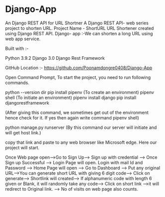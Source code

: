 # Django-App
An Django REST API for URL Shortner
A Django REST API- web series project to shorten URL. 
Project Name - ShortURL URL Shortener created using Django REST API. 
Django- app :-We can shorten a long URL using web app service.

Built with :-

Python 3.9.2 Django 3.0 Django Rest Framework

GitHub Location :- https://github.com/Poonamdongre0408/Django-App

Open Command Prompt, To start the project, you need to run following commands.

python --version dir pip install pipenv  (To create an environment) pipenv shell (To initiate an environment) pipenv install django  pip install djangorestframework

(After giving this command, we sometimes get out of the environment hence check for it. If yes then again write command pipenv shell)

python manage.py runserver (By this command our server will initiate and will get host link.)

copy that link and paste to any web browser like Microsoft edge.  Here our project will start.

Once Web page open-->Go to Sign Up-->
Sign up with credential --> 
Once Sign up Successful --> 
Login Page will open. Login with mail Id and Password -->
Home Page will open --> Go to Dashboard -->
Put any original URL-->You can generate short URL with giving 6 digit code--> 
Click on generate--> Shortlink will created--> 
If alphanumeric code with length 6 given or Blank, it will randomly take any code--> 
Click on short link -->it will redirect to Original link. 
--> No of visits on web page also counts.
